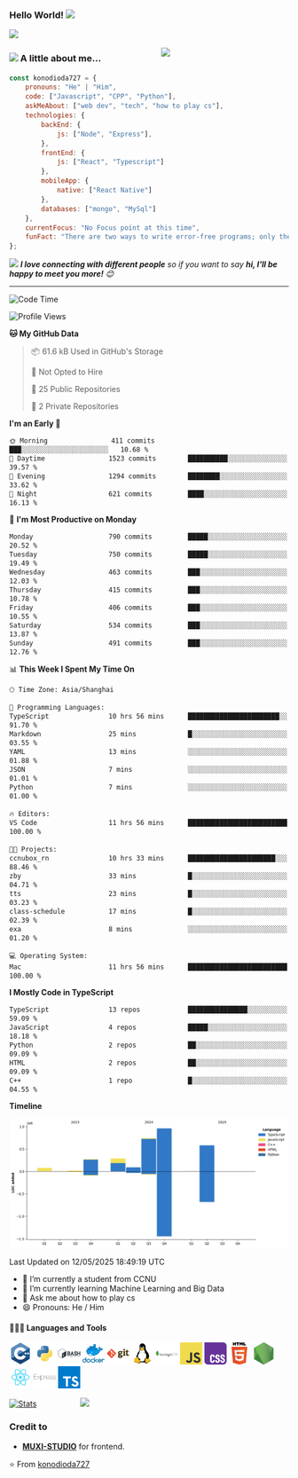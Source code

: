 ### Hello World!  <img src="https://github.com/sciencepal/sciencepal/blob/master/assets/Hi.gif" width="29px">
  ![](https://komarev.com/ghpvc/?username=konodioda727&label=Profile%20Visits&color=blue&style=for-the-badge)
</em></p>

<img align='right' src="https://media.giphy.com/media/M9gbBd9nbDrOTu1Mqx/giphy.gif" width="230">

### <img src="https://media.giphy.com/media/VgCDAzcKvsR6OM0uWg/giphy.gif" width="50"> A little about me...  

```javascript
const konodioda727 = {
    pronouns: "He" | "Him",
    code: ["Javascript", "CPP", "Python"],
    askMeAbout: ["web dev", "tech", "how to play cs"],
    technologies: {
        backEnd: {
            js: ["Node", "Express"],
        },
        frontEnd: {
            js: ["React", "Typescript"]
        },
        mobileApp: {
            native: ["React Native"]
        },
        databases: ["mongo", "MySql"]
    },
    currentFocus: "No Focus point at this time",
    funFact: "There are two ways to write error-free programs; only the third one works"
};
```

<img src="https://media.giphy.com/media/LnQjpWaON8nhr21vNW/giphy.gif" width="60"> <em><b>I love connecting with different people</b> so if you want to say <b>hi, I'll be happy to meet you more!</b> 😊</em>

---
<!--START_SECTION:waka-->
![Code Time](http://img.shields.io/badge/Code%20Time-839%20hrs%2042%20mins-blue)

![Profile Views](http://img.shields.io/badge/Profile%20Views-0-blue)

**🐱 My GitHub Data** 

> 📦 61.6 kB Used in GitHub's Storage 
 > 
> 🚫 Not Opted to Hire
 > 
> 📜 25 Public Repositories 
 > 
> 🔑 2 Private Repositories 
 > 
**I'm an Early 🐤** 

```text
🌞 Morning                411 commits         ███░░░░░░░░░░░░░░░░░░░░░░   10.68 % 
🌆 Daytime                1523 commits        ██████████░░░░░░░░░░░░░░░   39.57 % 
🌃 Evening                1294 commits        ████████░░░░░░░░░░░░░░░░░   33.62 % 
🌙 Night                  621 commits         ████░░░░░░░░░░░░░░░░░░░░░   16.13 % 
```
📅 **I'm Most Productive on Monday** 

```text
Monday                   790 commits         █████░░░░░░░░░░░░░░░░░░░░   20.52 % 
Tuesday                  750 commits         █████░░░░░░░░░░░░░░░░░░░░   19.49 % 
Wednesday                463 commits         ███░░░░░░░░░░░░░░░░░░░░░░   12.03 % 
Thursday                 415 commits         ███░░░░░░░░░░░░░░░░░░░░░░   10.78 % 
Friday                   406 commits         ███░░░░░░░░░░░░░░░░░░░░░░   10.55 % 
Saturday                 534 commits         ███░░░░░░░░░░░░░░░░░░░░░░   13.87 % 
Sunday                   491 commits         ███░░░░░░░░░░░░░░░░░░░░░░   12.76 % 
```


📊 **This Week I Spent My Time On** 

```text
🕑︎ Time Zone: Asia/Shanghai

💬 Programming Languages: 
TypeScript               10 hrs 56 mins      ███████████████████████░░   91.70 % 
Markdown                 25 mins             █░░░░░░░░░░░░░░░░░░░░░░░░   03.55 % 
YAML                     13 mins             ░░░░░░░░░░░░░░░░░░░░░░░░░   01.88 % 
JSON                     7 mins              ░░░░░░░░░░░░░░░░░░░░░░░░░   01.01 % 
Python                   7 mins              ░░░░░░░░░░░░░░░░░░░░░░░░░   01.00 % 

🔥 Editors: 
VS Code                  11 hrs 56 mins      █████████████████████████   100.00 % 

🐱‍💻 Projects: 
ccnubox_rn               10 hrs 33 mins      ██████████████████████░░░   88.46 % 
zby                      33 mins             █░░░░░░░░░░░░░░░░░░░░░░░░   04.71 % 
tts                      23 mins             █░░░░░░░░░░░░░░░░░░░░░░░░   03.23 % 
class-schedule           17 mins             █░░░░░░░░░░░░░░░░░░░░░░░░   02.39 % 
exa                      8 mins              ░░░░░░░░░░░░░░░░░░░░░░░░░   01.20 % 

💻 Operating System: 
Mac                      11 hrs 56 mins      █████████████████████████   100.00 % 
```

**I Mostly Code in TypeScript** 

```text
TypeScript               13 repos            ███████████████░░░░░░░░░░   59.09 % 
JavaScript               4 repos             █████░░░░░░░░░░░░░░░░░░░░   18.18 % 
Python                   2 repos             ██░░░░░░░░░░░░░░░░░░░░░░░   09.09 % 
HTML                     2 repos             ██░░░░░░░░░░░░░░░░░░░░░░░   09.09 % 
C++                      1 repo              █░░░░░░░░░░░░░░░░░░░░░░░░   04.55 % 
```



**Timeline**

![Lines of Code chart](https://raw.githubusercontent.com/konodioda727/konodioda727/main/assets/bar_graph.png)


 Last Updated on 12/05/2025 18:49:19 UTC
<!--END_SECTION:waka-->
  
  - 🔭 I’m currently a student from CCNU
  - 🌱 I’m currently learning Machine Learning and Big Data
  - 💬 Ask me about how to play cs
  - 😄 Pronouns: He / Him
  
  
  #### 👨🏻‍💻 Languages and Tools <br />
  <code><img height="40" src="https://raw.githubusercontent.com/github/explore/80688e429a7d4ef2fca1e82350fe8e3517d3494d/topics/cpp/cpp.png"></code>
  <code><img height="40" src="https://raw.githubusercontent.com/github/explore/80688e429a7d4ef2fca1e82350fe8e3517d3494d/topics/python/python.png"></code>
  <code><img height="40" src="https://raw.githubusercontent.com/github/explore/80688e429a7d4ef2fca1e82350fe8e3517d3494d/topics/bash/bash.png"></code>
  <code><img height="40" src="https://raw.githubusercontent.com/github/explore/80688e429a7d4ef2fca1e82350fe8e3517d3494d/topics/docker/docker.png"></code>
  <code><img height="40" src="https://raw.githubusercontent.com/github/explore/80688e429a7d4ef2fca1e82350fe8e3517d3494d/topics/git/git.png"></code>
  <code><img height="40" src="https://raw.githubusercontent.com/github/explore/80688e429a7d4ef2fca1e82350fe8e3517d3494d/topics/linux/linux.png"></code>
  <code><img height="40" src="https://raw.githubusercontent.com/github/explore/80688e429a7d4ef2fca1e82350fe8e3517d3494d/topics/mongodb/mongodb.png"></code>
  <code><img height="40" src="https://raw.githubusercontent.com/github/explore/80688e429a7d4ef2fca1e82350fe8e3517d3494d/topics/javascript/javascript.png"></code>
  <code><img height="40" src="https://raw.githubusercontent.com/github/explore/80688e429a7d4ef2fca1e82350fe8e3517d3494d/topics/css/css.png"></code>
  <code><img height="40" src="https://raw.githubusercontent.com/github/explore/80688e429a7d4ef2fca1e82350fe8e3517d3494d/topics/html/html.png"></code>
  <code><img height="40" src="https://raw.githubusercontent.com/github/explore/80688e429a7d4ef2fca1e82350fe8e3517d3494d/topics/nodejs/nodejs.png"></code>
  <code><img height="40" src="https://raw.githubusercontent.com/github/explore/80688e429a7d4ef2fca1e82350fe8e3517d3494d/topics/react/react.png"></code>
  <code><img height="40" src="https://raw.githubusercontent.com/github/explore/80688e429a7d4ef2fca1e82350fe8e3517d3494d/topics/express/express.png"></code>
  <code><img height="40" src="https://raw.githubusercontent.com/github/explore/80688e429a7d4ef2fca1e82350fe8e3517d3494d/topics/typescript/typescript.png"></code>
  
  [![Stats](https://github-readme-stats.vercel.app/api?username=konodioda727&show_icons=true&theme=radical)](https://github-readme-stats.vercel.app/api?username=konodioda727&show_icons=true&theme=radical)&nbsp; &nbsp; &nbsp; &nbsp; &nbsp; &nbsp; &nbsp; &nbsp; &nbsp; &nbsp; <img src="https://s2.loli.net/2023/12/12/1RCmBVoIQDP2XYt.png" width="140">
  

<!-- Credit -->
### Credit to 
- [**MUXI-STUDIO**](https://muxi-tech.xyz/) for frontend. 

⭐️ From [konodioda727](https://github.com/konodioda727)
